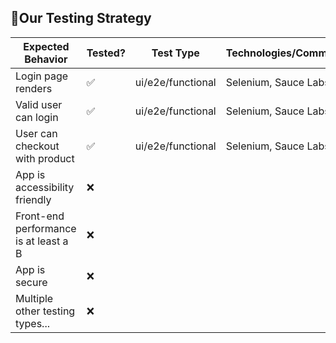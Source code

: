 ## 🧪Our Testing Strategy

| Expected Behavior                     | Tested? | Test Type         | Technologies/Comments |
|---------------------------------------| ---- | ----------------- | ---------------- |
| Login page renders                    | ✅   | ui/e2e/functional | Selenium, Sauce Labs                 |
| Valid user can login                  | ✅    | ui/e2e/functional | Selenium, Sauce Labs              |
| User can checkout with product        | ✅    | ui/e2e/functional | Selenium, Sauce Labs                |
| App is accessibility friendly         | ❌    |                  |                  |
| Front-end performance is at least a B | ❌   |                   |                  |
| App is secure                         | ❌   |                   |                  |
| Multiple other testing types...       | ❌   |                   |                  |
